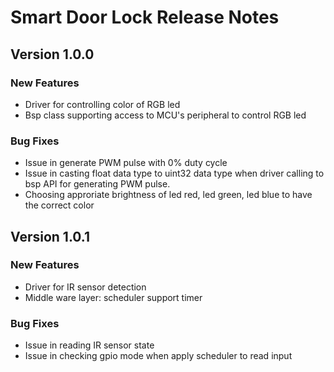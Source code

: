 # Smart Door Lock Release Notes

## Version 1.0.0
### New Features
- Driver for controlling color of RGB led
- Bsp class supporting access to MCU's peripheral to control RGB led
### Bug Fixes
- Issue in generate PWM pulse with 0% duty cycle
- Issue in casting float data type to uint32 data type when driver calling to bsp API for generating PWM pulse.
- Choosing approriate brightness of led red, led green, led blue to have the correct color
## Version 1.0.1
### New Features
- Driver for IR sensor detection
- Middle ware layer: scheduler support timer
### Bug Fixes
- Issue in reading IR sensor state
- Issue in checking gpio mode when apply scheduler to read input